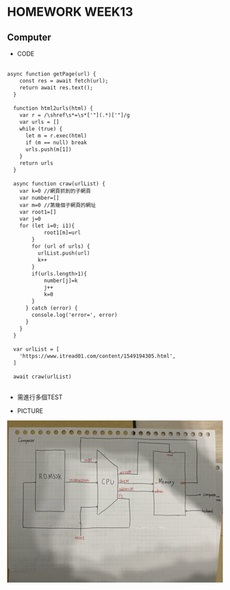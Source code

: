 # HOMEWORK WEEK13

## Computer
* CODE
<pre><code>
async function getPage(url) {
    const res = await fetch(url);
    return await res.text();
  }
  
  function html2urls(html) {
    var r = /\shref\s*=\s*['"](.*)['"]/g
    var urls = []
    while (true) {
      let m = r.exec(html)
      if (m == null) break
      urls.push(m[1])
    }
    return urls
  }
  
  async function craw(urlList) {
    var k=0 //網頁抓到的子網頁
    var number=[]
    var m=0 //第幾個子網頁的網址
    var root1=[]
    var j=0
    for (let i=0; i<urlList.length; i++) {
      var url = urlList[i]
      var x=0 //flag是否抓到重複網址
      console.log('第'+(m+1)+'子網頁')
      console.log('剩餘子網頁網址數',number[m])
      if (!url.startsWith('http')){
          const urlhost=new URL(root1[m])
          url='https://'+urlhost.hostname+url
        }
      number[m]=number[m]-1 //如果抓到子網頁網址不是https開頭，則子網頁網址數量減一
      if(number[m]==0) //如果網頁抓到的子網頁已歸零則換主網頁所抓到的下一個子網頁
      {
          m=m+1
          k=0
      }
      for(let l=0;l<i-1;l++) //查詢是否有一樣網址在urlList內
      {
          if(url==urlList[l])
          {
              x=1
              break
          }
          
      }
      if(x==1)continue
        console.log(url, 'download')
      try {
        var page = await getPage(url)

        await Deno.writeTextFile(`data/${i}.txt`, page)
        var urls = html2urls(page)
        if(urls.length>1){
            root1[m]=url
        }
        for (url of urls) {
          urlList.push(url)
          k++
        }
        if(urls.length>1){
            number[j]=k
            j++
            k=0
        }
      } catch (error) {
        console.log('error=', error)
      }
    }
  }
  
  var urlList = [
    'https://www.itread01.com/content/1549194305.html', 
  ]
  
  await craw(urlList)
  
</code></pre>
* 需進行多個TEST

* PICTURE

![PICTURE1](https://github.com/brian891005/co109a/blob/master/HW/%E5%9C%96%E7%89%87/35.jpg)